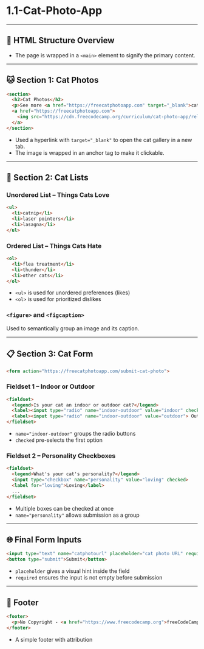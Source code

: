 
# 1.1-Cat-Photo-App

---

## 🧱 HTML Structure Overview

- The page is wrapped in a `<main>` element to signify the primary content.

---

## 🐱 Section 1: Cat Photos

```html
<section>
  <h2>Cat Photos</h2>
  <p>See more <a href="https://freecatphotoapp.com" target="_blank">cat photos</a> in our gallery.</p>
  <a href="https://freecatphotoapp.com">
    <img src="https://cdn.freecodecamp.org/curriculum/cat-photo-app/relaxing-cat.jpg" alt="A cute orange cat lying on its back.">
  </a>
</section>
```

- Used a hyperlink with `target="_blank"` to open the cat gallery in a new tab.
- The image is wrapped in an anchor tag to make it clickable.

---

## 📝 Section 2: Cat Lists

### Unordered List – Things Cats Love
```html
<ul>
  <li>catnip</li>
  <li>laser pointers</li>
  <li>lasagna</li>
</ul>
```

### Ordered List – Things Cats Hate
```html
<ol>
  <li>flea treatment</li>
  <li>thunder</li>
  <li>other cats</li>
</ol>
```

- `<ul>` is used for unordered preferences (likes)
- `<ol>` is used for prioritized dislikes

### `<figure>` and `<figcaption>`
Used to semantically group an image and its caption.

---

## 📋 Section 3: Cat Form

```html
<form action="https://freecatphotoapp.com/submit-cat-photo">
```

### Fieldset 1 – Indoor or Outdoor
```html
<fieldset>
  <legend>Is your cat an indoor or outdoor cat?</legend>
  <label><input type="radio" name="indoor-outdoor" value="indoor" checked> Indoor</label>
  <label><input type="radio" name="indoor-outdoor" value="outdoor"> Outdoor</label>
</fieldset>
```

- `name="indoor-outdoor"` groups the radio buttons
- `checked` pre-selects the first option

### Fieldset 2 – Personality Checkboxes
```html
<fieldset>
  <legend>What's your cat's personality?</legend>
  <input type="checkbox" name="personality" value="loving" checked>
  <label for="loving">Loving</label>
  ...
</fieldset>
```

- Multiple boxes can be checked at once
- `name="personality"` allows submission as a group

---

## 🌐 Final Form Inputs

```html
<input type="text" name="catphotourl" placeholder="cat photo URL" required>
<button type="submit">Submit</button>
```

- `placeholder` gives a visual hint inside the field
- `required` ensures the input is not empty before submission

---

## 🔻 Footer

```html
<footer>
  <p>No Copyright - <a href="https://www.freecodecamp.org">freeCodeCamp.org</a></p>
</footer>
```

- A simple footer with attribution
